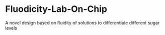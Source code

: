 # Fluodicity-Lab-On-Chip
A novel design based on fluidity of solutions to differentiate different sugar levels
